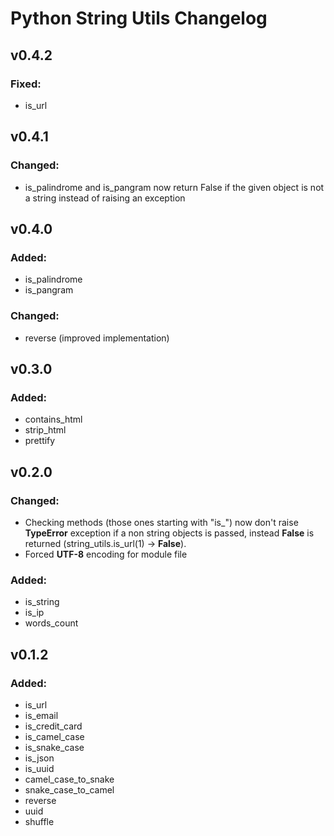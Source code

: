 # Python String Utils Changelog

## v0.4.2

### Fixed:
- is_url

## v0.4.1

### Changed:
- is_palindrome and is_pangram now return False if the given object is not a string instead of raising an exception

## v0.4.0

### Added:

- is_palindrome
- is_pangram

### Changed:

- reverse (improved implementation)

## v0.3.0

### Added:

- contains_html
- strip_html
- prettify


## v0.2.0

### Changed:

- Checking methods (those ones starting with "is_") now don't raise **TypeError** exception
if a non string objects is passed, instead **False** is returned (string_utils.is_url(1) -> **False**).
- Forced **UTF-8** encoding for module file 

### Added:

- is_string
- is_ip
- words_count


## v0.1.2

### Added:

- is_url
- is_email
- is_credit_card
- is_camel_case
- is_snake_case
- is_json
- is_uuid
- camel_case_to_snake
- snake_case_to_camel
- reverse
- uuid
- shuffle

